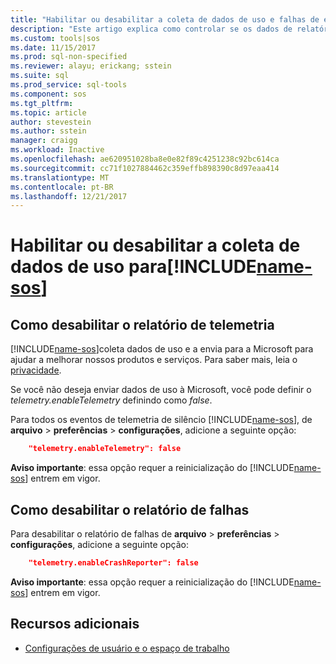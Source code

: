 ```yaml
---
title: "Habilitar ou desabilitar a coleta de dados de uso e falhas de emissão de relatórios para o Studio de operações do SQL (visualização) | Microsoft Docs"
description: "Este artigo explica como controlar se os dados de relatório de falhas e de uso são coletados e enviados à Microsoft."
ms.custom: tools|sos
ms.date: 11/15/2017
ms.prod: sql-non-specified
ms.reviewer: alayu; erickang; sstein
ms.suite: sql
ms.prod_service: sql-tools
ms.component: sos
ms.tgt_pltfrm: 
ms.topic: article
author: stevestein
ms.author: sstein
manager: craigg
ms.workload: Inactive
ms.openlocfilehash: ae620951028ba8e0e82f89c4251238c92bc614ca
ms.sourcegitcommit: cc71f1027884462c359effb898390c8d97eaa414
ms.translationtype: MT
ms.contentlocale: pt-BR
ms.lasthandoff: 12/21/2017
---
```

# <a name="enable-or-disable-usage-data-collection-for-includename-sosincludesname-sos-shortmd"></a>Habilitar ou desabilitar a coleta de dados de uso para[!INCLUDE[name-sos](../includes/name-sos-short.md)]

## <a name="how-to-disable-telemetry-reporting"></a>Como desabilitar o relatório de telemetria

[!INCLUDE[name-sos](../includes/name-sos-short.md)]coleta dados de uso e a envia para a Microsoft para ajudar a melhorar nossos produtos e serviços. Para saber mais, leia o [privacidade](https://go.microsoft.com/fwlink/?LinkID=528096&clcid=0x409).

Se você não deseja enviar dados de uso à Microsoft, você pode definir o *telemetry.enableTelemetry* definindo como *false*.

Para todos os eventos de telemetria de silêncio [!INCLUDE[name-sos](../includes/name-sos-short.md)], de **arquivo** > **preferências** > **configurações**, adicione a seguinte opção:

```json
    "telemetry.enableTelemetry": false
```

**Aviso importante**: essa opção requer a reinicialização do [!INCLUDE[name-sos](../includes/name-sos-short.md)] entrem em vigor. 

## <a name="how-to-disable-crash-reporting"></a>Como desabilitar o relatório de falhas

Para desabilitar o relatório de falhas de **arquivo** > **preferências** > **configurações**, adicione a seguinte opção:

```json
    "telemetry.enableCrashReporter": false
```

**Aviso importante**: essa opção requer a reinicialização do [!INCLUDE[name-sos](../includes/name-sos-short.md)] entrem em vigor.

## <a name="additional-resources"></a>Recursos adicionais
- [Configurações de usuário e o espaço de trabalho](settings.md)